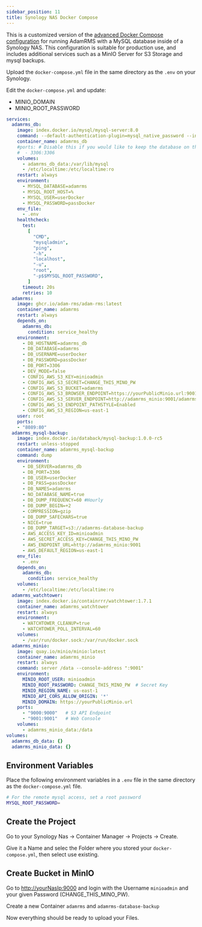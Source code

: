 ```yaml
---
sidebar_position: 11
title: Synology NAS Docker Compose
---
```


This is a customized version of the [advanced Docker Compose configuration](./advanced-docker-compose) for running AdamRMS with a MySQL database inside of a Synology NAS. This configuration is suitable for production use, and includes additional services such as a MinIO Server for S3 Storage and mysql backups.

Upload the `docker-compose.yml` file in the same directory as the `.env` on your Synology.

Edit the `docker-compose.yml` and update:
- MINIO_DOMAIN
- MINIO_ROOT_PASSWORD

```yaml
services:
  adamrms_db:
    image: index.docker.io/mysql/mysql-server:8.0
    command: --default-authentication-plugin=mysql_native_password --innodb-thread-concurrency=0 --sort_buffer_size=512K
    container_name: adamrms_db
    #ports: # Disable this if you would like to keep the database on the local machine only (recommended)
    #  - 3306:3306
    volumes:
      - adamrms_db_data:/var/lib/mysql
      - /etc/localtime:/etc/localtime:ro
    restart: always
    environment:
      - MYSQL_DATABASE=adamrms
      - MYSQL_ROOT_HOST=%
      - MYSQL_USER=userDocker
      - MYSQL_PASSWORD=passDocker
    env_file:
      - .env
    healthcheck:
      test:
        [
          "CMD",
          "mysqladmin",
          "ping",
          "-h",
          "localhost",
          "-u",
          "root",
          "-p$$MYSQL_ROOT_PASSWORD",
        ]
      timeout: 20s
      retries: 10
  adamrms:
    image: ghcr.io/adam-rms/adam-rms:latest
    container_name: adamrms
    restart: always
    depends_on:
      adamrms_db:
        condition: service_healthy
    environment:
      - DB_HOSTNAME=adamrms_db
      - DB_DATABASE=adamrms
      - DB_USERNAME=userDocker
      - DB_PASSWORD=passDocker
      - DB_PORT=3306
      - DEV_MODE=false
      - CONFIG_AWS_S3_KEY=minioadmin
      - CONFIG_AWS_S3_SECRET=CHANGE_THIS_MINO_PW
      - CONFIG_AWS_S3_BUCKET=adamrms
      - CONFIG_AWS_S3_BROWSER_ENDPOINT=https://yourPublicMinio.url:9001/adamrms
      - CONFIG_AWS_S3_SERVER_ENDPOINT=http://adamrms_minio:9001/adamrms
      - CONFIG_AWS_S3_ENDPOINT_PATHSTYLE=Enabled
      - CONFIG_AWS_S3_REGION=us-east-1
    user: root
    ports:
    - "8089:80"
  adamrms_mysql-backup:
    image: index.docker.io/databack/mysql-backup:1.0.0-rc5
    restart: unless-stopped
    container_name: adamrms_mysql-backup
    command: dump
    environment:
      - DB_SERVER=adamrms_db
      - DB_PORT=3306
      - DB_USER=userDocker
      - DB_PASS=passDocker
      - DB_NAMES=adamrms
      - NO_DATABASE_NAME=true
      - DB_DUMP_FREQUENCY=60 #Hourly
      - DB_DUMP_BEGIN=+2
      - COMPRESSION=gzip
      - DB_DUMP_SAFECHARS=true
      - NICE=true
      - DB_DUMP_TARGET=s3://adamrms-database-backup
      - AWS_ACCESS_KEY_ID=minioadmin
      - AWS_SECRET_ACCESS_KEY=CHANGE_THIS_MINO_PW
      - AWS_ENDPOINT_URL=http://adamrms_minio:9001
      - AWS_DEFAULT_REGION=us-east-1
    env_file:
      - .env
    depends_on:
      adamrms_db:
        condition: service_healthy
    volumes:
      - /etc/localtime:/etc/localtime:ro
  adamrms_watchtower:
    image: index.docker.io/containrrr/watchtower:1.7.1
    container_name: adamrms_watchtower
    restart: always
    environment:
      - WATCHTOWER_CLEANUP=true
      - WATCHTOWER_POLL_INTERVAL=60
    volumes:
      - /var/run/docker.sock:/var/run/docker.sock
  adamrms_minio:
    image: quay.io/minio/minio:latest
    container_name: adamrms_minio
    restart: always
    command: server /data --console-address ":9001"
    environment:
      MINIO_ROOT_USER: minioadmin
      MINIO_ROOT_PASSWORD: CHANGE_THIS_MINO_PW  # Secret Key
      MINIO_REGION_NAME: us-east-1
      MINIO_API_CORS_ALLOW_ORIGIN: '*'
      MINIO_DOMAIN: https://yourPublicMinio.url
    ports:
      - "9000:9000"   # S3 API Endpoint
      - "9001:9001"   # Web Console
    volumes:
      - adamrms_minio_data:/data
volumes:
  adamrms_db_data: {}
  adamrms_minio_data: {}
```

## Environment Variables

Place the following environment variables in a `.env` file in the same directory as the `docker-compose.yml` file.

```bash
# For the remote mysql access, set a root password
MYSQL_ROOT_PASSWORD=

```

## Create the Project

Go to your Synology Nas -> Container Manager -> Projects -> Create.

Give it a Name and selec the Folder where you stored your `docker-compose.yml`, then select use existing.


## Create Bucket in MinIO

Go to [http://yourNasIp:9000](http://yourNasIp:9000) and login with the Username `minioadmin` and your given Password (CHANGE_THIS_MINO_PW).

Create a new Container `adamrms` and `adamrms-database-backup`

Now everything should be ready to upload your Files.
